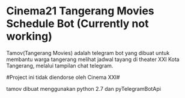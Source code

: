 # Cinema21 Tangerang Movies Schedule Bot (Currently not working)
Tamov(Tangerang Movies) adalah telegram bot yang dibuat untuk membantu warga tangerang melihat jadwal tayang di theater XXI Kota Tangerang, melalui tampilan chat telegram.

#Project ini tidak diendorse oleh Cinema XXI#

tamov dibuat menggunakan python 2.7 dan pyTelegramBotApi
